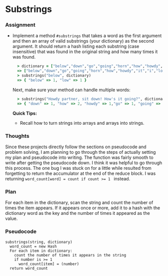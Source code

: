 # Substrings

### Assignment

- Implement a method `#substrings` that takes a word as the first argument and then an array of valid substrings (your dictionary) as the second argument. It should return a hash listing each substring (case insensitive) that was found in the original string and how many times it was found.

  ```ruby
    > dictionary = ["below","down","go","going","horn","how","howdy","it","i","low","own","part","partner","sit"]
    => ["below","down","go","going","horn","how","howdy","it","i","low","own","part","partner","sit"]
    > substrings("below", dictionary)
    => { "below" => 1, "low" => 1 }
  ```

  Next, make sure your method can handle multiple words:

  ```ruby
    > substrings("Howdy partner, sit down! How's it going?", dictionary)
    => { "down" => 1, "how" => 2, "howdy" => 1,"go" => 1, "going" => 1, "it" => 2, "i" => 3, "own" => 1,"part" => 1,"partner" => 1,"sit" => 1 }
  ```

  **Quick Tips:**

  - Recall how to turn strings into arrays and arrays into strings.

### Thoughts

Since these projects directly follow the sections on pseudocode and problem solving, I am planning to go through the steps of actually setting my plan and pseudocode into writing. The function was fairly smooth to write after getting the pseudocode down. I think it was helpful to go through this process. The one bug I was stuck on for a little while resulted from forgetting to return the accumulator at the end of the reduce block. I was returning `word_count[word] = count if count >= 1 ` instead.

### Plan

For each item in the dictionary, scan the string and count the number of times the item appears. If it appears once or more, add it to a hash with the dictionary word as the key and the number of times it appeared as the value.

### Pseudocode

```pseudocode
substrings(string, dictionary)
  word_count = new Hash
  For each item in dictionary:
    count the number of times it appears in the string
    if number is >= 1
      word_count[item] = (number)
  return word_count
```

